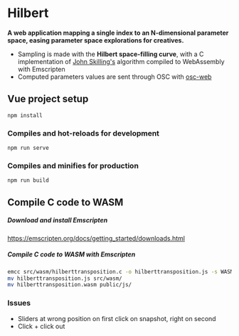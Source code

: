 # Hilbert

**A web application mapping a single index to an N-dimensional parameter space, easing parameter space explorations for creatives.**

- Sampling is made with the **Hilbert space-filling curve**, with a C implementation of [John Skilling's](https://doi.org/10.1063/1.1751381) algorithm compiled to WebAssembly with Emscripten
- Computed parameters values are sent through OSC with [osc-web](https://github.com/automata/osc-web)

## Vue project setup
```
npm install
```

### Compiles and hot-reloads for development
```
npm run serve
```

### Compiles and minifies for production
```
npm run build
```

## Compile C code to WASM

##### Download and install Emscripten

https://emscripten.org/docs/getting_started/downloads.html

##### Compile C code to WASM with Emscripten

```bash
emcc src/wasm/hilberttransposition.c -o hilberttransposition.js -s WASM_BIGINT -s EXPORTED_FUNCTIONS='["_coordinates_from_distance", "_distance_from_coordinates"]' -s MODULARIZE -s EXPORTED_RUNTIME_METHODS='["ccall","cwrap"]'
mv hilberttransposition.js src/wasm/
mv hilberttransposition.wasm public/js/
```

### Issues

- Sliders at wrong position on first click on snapshot, right on second
- Click + click out
